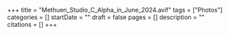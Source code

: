 +++
title = "Methuen_Studio_C_Alpha_in_June_2024.avif"
tags = ["Photos"]
categories = []
startDate = ""
draft = false
pages = []
description = ""
citations = []
+++
